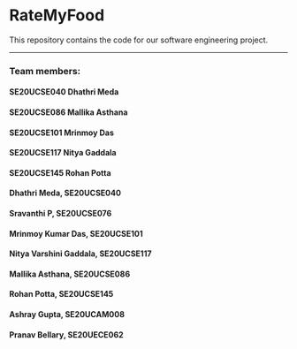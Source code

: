 # RateMyFood
This repository contains the code for our software engineering project.

---
### Team members:
#### SE20UCSE040 Dhathri Meda
#### SE20UCSE086	Mallika Asthana	
#### SE20UCSE101	Mrinmoy Das	
#### SE20UCSE117	Nitya Gaddala	
#### SE20UCSE145 Rohan Potta

#### Dhathri Meda, SE20UCSE040
#### Sravanthi P, SE20UCSE076
#### Mrinmoy Kumar Das, SE20UCSE101
#### Nitya Varshini Gaddala, SE20UCSE117
#### Mallika Asthana, SE20UCSE086
#### Rohan Potta, SE20UCSE145
#### Ashray Gupta, SE20UCAM008
#### Pranav Bellary, SE20UECE062

<br/>
<br/>
